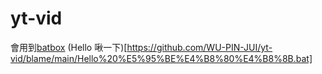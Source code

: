# yt-vid
會用到[batbox](https://github.com/TheBATeam/BATBOX-An-Awesome-Batch-Plugin)
(Hello 啾一下)[https://github.com/WU-PIN-JUI/yt-vid/blame/main/Hello%20%E5%95%BE%E4%B8%80%E4%B8%8B.bat]


